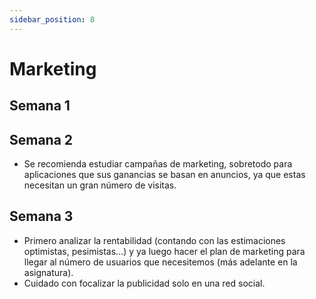 ```yaml
---
sidebar_position: 8
---
```


# Marketing

## Semana 1

## Semana 2
- Se recomienda estudiar campañas de marketing, sobretodo para aplicaciones que sus ganancias se basan en anuncios, ya que estas necesitan un gran número de visitas.

## Semana 3
- Primero analizar la rentabilidad (contando con las estimaciones optimistas, pesimistas...) y ya luego hacer el plan de marketing para llegar al número de usuarios que necesitemos (más adelante en la asignatura).
- Cuidado con focalizar la publicidad solo en una red social. 

